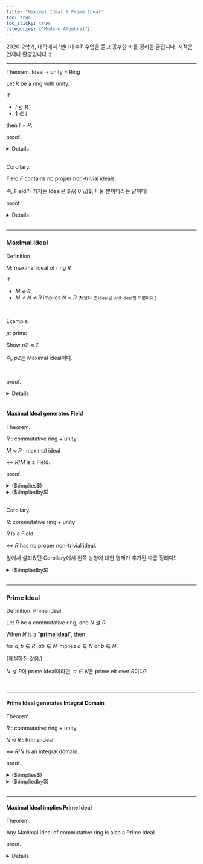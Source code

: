 ```yaml
---
title: "Maximal Ideal & Prime Ideal"
toc: true
toc_sticky: true
categories: ["Modern Algebra1"]
---
```



2020-2학기, 대학에서 '현대대수1' 수업을 듣고 공부한 바를 정리한 글입니다. 지적은 언제나 환영입니다 :)

<hr>

<span class="statement-title">Theorem.</span> Ideal + unity = Ring<br>

<div class="notice" markdown="1">

Let $R$ be a ring with unity.

If
- $I \trianglelefteq R$
- $1 \in I$

then $I = R$.

</div>

<span class="statement-title">proof.</span> <br>

<details>
<div class="math-statement" markdown="1">

Let $r \in R$, and $1 \in I$

by definition of Ideal $I$, $rI \subseteq I$

$r \cdot 1 \in I \implies r \in I \implies R \subseteq I \implies R = I$

$\blacksquare$

</div>
</details>

<br>

<span class="statement-title">Corollary.</span> <br>

<div class="notice" markdown="1">

Field $F$ contains no proper non-trivial ideals.

즉, Field가 가지는 Ideal은 $\\{ 0 \\}$, $F$ 둘 뿐이다라는 말이다!

</div>

<span class="statement-title">proof.</span> <br>

<details>
<div class="math-statement" markdown="1">

Let Ideal $I \triangleleft F$ be a proper ideal.

Supp. $I \ne \\{ 0 \\}$ to be non-trivial ideal.

For $i \in I$, there exist it inverse $i^{-1}$ in $F$. <small>(Ring과 달리 inverse element가 존재한다.)</small>

since $I$ is ideal, $i^{-1}I \subseteq I$.

따라서 $i^{-1} i = 1 \in I$

Ideal $I$에 대해 $1 \in I$라면, 위에서 증명한 정리에 의해 $I = F$가 된다.

이것은 $I$가 proper ideal이라는 처음 가정에 모순이다!

따라서 $F$에는 proper ideal이 존재하지 않는다. $\blacksquare$

</div>
</details>

<br>
<hr>

### Maximal Ideal

<span class="statement-title">Definition.</span> <br>

<div class="notice" markdown="1">

$M$: maximal ideal of ring $R$

if

- $M \ne R$
- $M < N \triangleleft R$ implies $N = R$ <small>($M$보다 큰 ideal은 unit ideal인 $R$ 뿐이다.)</small>

</div>

<br>

<span class="statement-title">Example.</span> <br>

$p$: prime

Show $p\mathbb{Z} \triangleleft \mathbb{Z}$

즉, $p\mathbb{Z}$는 Maximal Ideal이다.

<br>

<span class="statement-title">proof.</span> <br>

<details>
<div class="math-statement" markdown="1">

$\mathbb{Z} / p\mathbb{Z} \cong \mathbb{Z}_p$

이때, $p\mathbb{Z}$는 simple group이다.

아래와 같은 정리에 따르면 $p\mathbb{Z}$는 maximal normal subgroup이 된다.

<div class="notice" markdown="1">

$M$ is a **<u>maximal normal subgroup</u>** of $G$ $\iff$ $G/M$ is simple.

</div>

$\mathbb{Z}$가 abelian이므로 모든 subgroup은 normal subgroup이다.

앞의 논의에서 $p\mathbb{Z}$가 maximal normal subgroup임을 확인했다.

이때, $p\mathbb{Z}$는 $Z$의 ideal이기도 하기 때문에, $p\mathbb{Z}$는 maximal ideal이다. $\blacksquare$

</div>
</details>

<br>

#### Maximal Ideal generates Field

<span class="statement-title">Theorem.</span> <br>

<div class="notice" markdown="1">

$R$ : commutative ring + unity

$M \triangleleft R$ : maximal ideal

$\iff$ $R / M$ is a Field.

</div>

<span class="statement-title">proof.</span><br>

<details>
<summary>($\implies$)</summary>
<div class="math-statement" markdown="1">

($\implies$) Supp. $M$ is a Maximal Ideal.

(Goal) $R/M$ is a Field.

Since $M$ is an Ideal, $R/M$ is a Ring.

Also, $R$ is commutative, $R/M$ is a Commutative Ring.

(Check) inverse exist?

For $r \notin M$, $\overline{r} \ne \overline{0}$, and $\overline{r} \in R/M$.

Let $\overline{r} \cdot \overline{s} = \overline{1}$

$$
\begin{aligned}
    \overline{r} \overline{s} &= \overline{1} \\
    \overline{rs} &= \overline{1} \\
    \overline{rs} - \overline{1} &= \overline{0} \\
    \overline{rs - 1} &= \overline{0}
\end{aligned}
$$

$$
\begin{aligned}
    rs - 1 &\in M \\
    -1 &\in M - rs \\
    1 &\in (-M) + rs \\
    1 &\in M + rs \\
    1 &\in M + (r)
\end{aligned}
$$

$rs$를 $(r)$로 바꾸었다. $(r)=rR$로 $r$로 생성된 [Principal Ideal]({{"2020/12/27/principal-ideal" | relative_url}})이다.

Claim. $M + (r)$은 Ideal이다.

<div class="notice" markdown="1">

$r(M + (r)) = rM + r(r) = M + (r)$

$(M+(r))r = Mr + (r)r = M + (r)$

</div>

$M$과 새롭게 정의한 $M + (r)$을 비교해보자.

$M + (r)$은 $M$을 완전히 포함하는 ideal이고, $r \notin M$이므로 아래의 식이 성립한다.

$$
M < M + (r) \trianglelefteq R
$$

이때 $M + (r)$이 ideal이면서 $1$를 포함하므로 $M + (r) = R$이다.

즉, $\overline{r}$의 inverse인 $\overline{s}$를 가정하고 유도한 결과가 maximal ideal $M$의 정의에 부합한다.

따라서 $(\overline{r})^{-1} = \overline{s} \in R / M$이므로

$R / M$은 Field이다. $\blacksquare$

p.s. 교수님이 수업 때 하신 증명인데 뭔가 이상하게 마음에 안 든다 ;;

</div>
</details>

<details>
<summary>($\impliedby$)</summary>
<div class="math-statement" markdown="1">

Supp. $R/M$ : Field

Let $M < N \trianglelefteq R$.

Then, For $r \in N \setminus M$, $\overline{r} \ne M$ and $\overline{r} \in R/M$.

이때, $R/M$이 Field이므로, $\overline{r} \cdot \overline{s} = \overline{1}$인 $\overline{s} \in R/M$가 존재한다. ($s \in R$)

Claim. coset $M + (r) = M + rR$ is an Ideal.

<div class="notice" markdown="1">

(앞에서 확인했던 방식대로 Ideal임을 확인하면 된다.)

</div>

따라서 $M + (r)$은 Ideal이다.

<br>

$s \in R$이므로 $1 \in M + (r)$이 된다.

<div class="notice" markdown="1">

$M$ is a Maximal Ideal $\implies$ $0 \in M$.

$0 + r \cdot s = 1$ for some $s \in R$.

</div>

Ideal이 $1$을 포함하고 있으므로 $M + (r) = R$이 된다.

이때, $M < N$이고, $r \in N \setminus M$이므로

$M + (r) \subseteq N$이다.

그런데, $M + (r) = R$이므로 $R \subseteq N$이다.

따라서 $N = R$이다.

<br>

즉, $M < N \trianglelefteq R$에 대해 $N = R$이 되므로

$M$ is a Maximal Ideal. $\blacksquare$


</div>
</details>

<br>

<span class="statement-title">Corollary.</span><br>

<div class="notice" markdown="1">

$R$: commutative ring + unity

$R$ is a Field

$\iff$ $R$ has no proper non-trivial ideal.

</div>

앞에서 살펴봤던 Corollary에서 왼쪽 방향에 대한 명제가 추가된 따름 정리다!!

<details>
<summary>($\impliedby$)</summary>
<div class="math-statement" markdown="1">

Supp. the only ideals in $R$ is $\\{ 0 \\}$ and $R$.

(Goal) $R$ is a Field $\equiv$ inverse 有

Consider an ideal $rR$

then $\\{ 0 \\} < rR \trianglelefteq R$

$R$에는 ideal이 $R$ 하나 뿐이라고 가정했으므로 $rR = R$.

이때, $1 \in R$이므로 $1 \in rR$.

이것은 $1 = r \cdot s$ for some $s \in R$임을 말한다.

따라서 $r \in R$에 대한 inverse가 존재하므로 $R$은 Field이다. $\blacksquare$

</div>
</details>


<br>
<hr>

### Prime Ideal

<span class="statement-title">Definition.</span> Prime Ideal<br>

<div class="notice" markdown="1">

Let $R$ be a commutative ring, and $N \trianglelefteq R$.

When $N$ is a "**<u>prime ideal</u>**", then

for $a, b \in R$, $ab \in N$ implies $a \in N$ or $b \in N$.

</div>

(확실하진 않음.)

$N \trianglelefteq R$이 prime ideal이라면, $a \in N$은 prime elt over $R$이다?

<br>
<hr>

#### Prime Ideal generates Integral Domain

<span class="statement-title">Theorem.</span><br>

<div class="notice" markdown="1">

$R$ : commutative ring + unity.

$N \triangleleft R$ : Prime Ideal

$\iff$ $R/N$ is an integral domain.

</div>

<span class="statement-title">proof.</span><br>

<details>
<summary>($\implies$)</summary>
<div class="math-statement" markdown="1">

Supp. $N$ is a Prime Ideal, and $\overline{a} \cdot \overline{b} = \overline{0}$ for some $a, b \in R$.

(Goal) $\overline{a} = \overline{0}$ or $\overline{b} = \overline{0}$ in $R/N$.

$$
\begin{aligned}
    &\overline{a} \overline{b} = \overline{ab} = \overline{0} = N \\
    &\implies ab \in N \\
    &\implies a \in N \quad \textrm{or} \quad b \in N \qquad (N \; \textrm{is a Prime Ideal})
\end{aligned}
$$

만약 $a \in N$라면, $\overline{a} = \overline{0}$이 된다.

이것이 곧 $R/N$이 Integral Domain임을 의미한다. $\blacksquare$

</div>
</details>

<details>
<summary>($\impliedby$)</summary>
<div class="math-statement" markdown="1">

Supp. $R/N$ is an Integral Domain.

(Goal) $N$ : Prime Ideal

Let $a, b \in R$ s.t. $ab \in N$.

(Goal) show $a \in N$ or $b \in N$

Since $ab \in N$, $\overline{ab} = \overline{0}$ in $R/N$.

Since $R/N$ is an integral domain, $\overline{a} = 0$ or $\overline{b} = 0$.

따라서 $a \in N$ or $b \in N$.

이것은 $N$이 Prime Ideal임을 의미한다. $\blacksquare$

</div>
</details>

<br>
<hr>

#### Maximal Ideal implies Prime Ideal

<span class="statement-title">Theorem.</span><br>

<div class="notice" markdown="1">

Any Maximal Ideal of commutative ring is also a Prime Ideal.

</div>

<span class="statement-title">proof.</span><br>

<details>
<div class="math-statement" markdown="1">

Any Field is an Integral Domain.

($N$ : Maximal Ideal) $\iff$ ($R/N$ : Field)

$\implies$ ($R/N$ : Integral Domain) $\iff$ ($N$ : Prime Ideal)

따라서 Maximal Ideal은 Prime Ideal이다. $\blacksquare$

</div>
</details>


